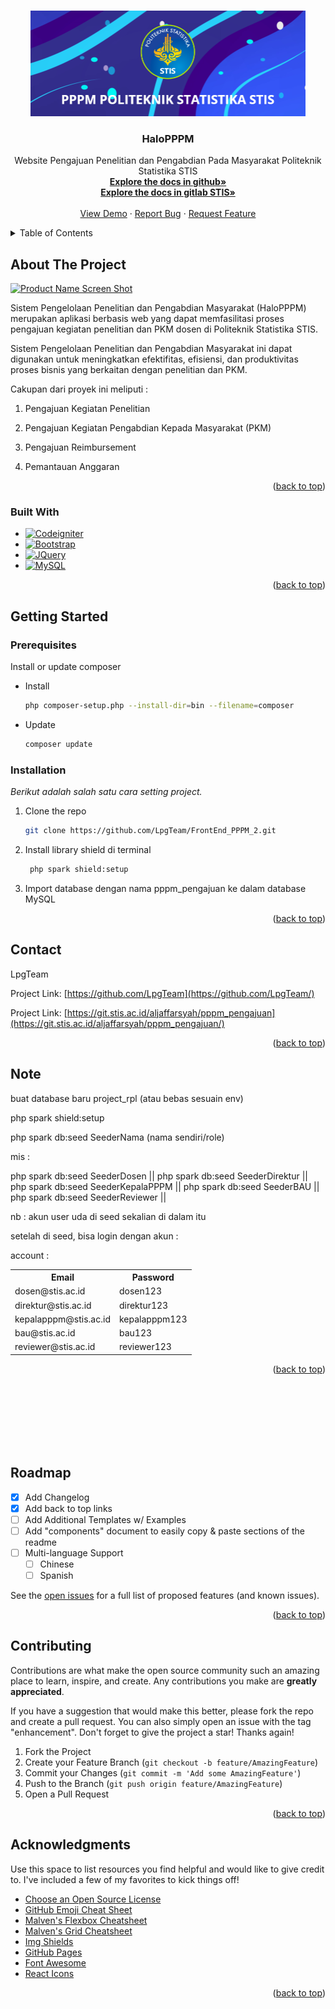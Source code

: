 <!-- Improved compatibility of back to top link: See: https://github.com/LpgTeam/FrontEnd_PPPM_2/pull/73 -->

<a name="readme-top"></a>

<!--
*** Thanks for checking out the Best-README-Template. If you have a suggestion
*** that would make this better, please fork the repo and create a pull request
*** or simply open an issue with the tag "enhancement".
*** Don't forget to give the project a star!
*** Thanks again! Now go create something AMAZING! :D
-->

<!-- PROJECT SHIELDS -->
<!--
*** I'm using markdown "reference style" links for readability.
*** Reference links are enclosed in brackets [ ] instead of parentheses ( ).
*** See the bottom of this document for the declaration of the reference variables
*** for contributors-url, forks-url, etc. This is an optional, concise syntax you may use.
*** https://www.markdownguide.org/basic-syntax/#reference-style-links
-->

<!-- [![Contributors][contributors-shield]][contributors-url]
[![Forks][forks-shield]][forks-url]
[![Stargazers][stars-shield]][stars-url]
[![Issues][issues-shield]][issues-url]
[![MIT License][license-shield]][license-url]
[![LinkedIn][linkedin-shield]][linkedin-url] -->

<!-- PROJECT LOGO -->
<br />
<div align="center">
  <!-- <a href="https://github.com/LpgTeam/FrontEnd_PPPM_2">
    <img src="public/bgpppm_readme.png" alt="Logo" width="440" height="169">
  </a> -->
  <a href="https://pengajuan.stis.ac.id">
    <img src="public/bgpppm_readme.png" alt="Logo" width="440" height="169">
  </a>

  <h3 align="center">HaloPPPM</h3>

  <p align="center">
    Website Pengajuan Penelitian dan Pengabdian Pada Masyarakat Politeknik Statistika STIS
    <br />
    <a href="https://github.com/LpgTeam/FrontEnd_PPPM_2"><strong>Explore the docs in github»</strong></a>
    <br />
    <a href="https://git.stis.ac.id/aljaffarsyah/pppm_pengajuan"><strong>Explore the docs in gitlab STIS»</strong></a>
    <br />
    <br />
    <a href="https://github.com/LpgTeam/FrontEnd_PPPM_2">View Demo</a>
    ·
    <a href="https://github.com/LpgTeam/FrontEnd_PPPM_2/issues">Report Bug</a>
    ·
    <a href="https://github.com/LpgTeam/FrontEnd_PPPM_2/issues">Request Feature</a>
  </p>
</div>

<!-- TABLE OF CONTENTS -->
<details>
  <summary>Table of Contents</summary>
  <ol>
    <li>
      <a href="#about-the-project">About The Project</a>
      <ul>
        <li><a href="#built-with">Built With</a></li>
      </ul>
    </li>
    <li>
      <a href="#getting-started">Getting Started</a>
      <ul>
        <li><a href="#prerequisites">Prerequisites</a></li>
        <li><a href="#installation">Installation</a></li>
      </ul>
    </li>
    <li><a href="#usage">Usage</a></li>
    <!-- <li><a href="#roadmap">Roadmap</a></li> -->
    <!-- <li><a href="#contributing">Contributing</a></li> -->
    <!-- <li><a href="#license">License</a></li> -->
    <!-- <li><a href="#contact">Contact</a></li> -->
    <!-- <li><a href="#acknowledgments">Acknowledgments</a></li> -->
  </ol>
</details>

<!-- ABOUT THE PROJECT -->

## About The Project

[![Product Name Screen Shot][product-screenshot]](https://pengajuan.stis.ac.id)

Sistem Pengelolaan Penelitian dan Pengabdian Masyarakat (HaloPPPM) merupakan aplikasi berbasis web yang dapat memfasilitasi proses pengajuan kegiatan penelitian dan PKM dosen di Politeknik Statistika STIS.

Sistem Pengelolaan Penelitian dan Pengabdian Masyarakat ini dapat digunakan untuk meningkatkan efektifitas, efisiensi, dan produktivitas proses bisnis yang berkaitan dengan penelitian dan PKM.

Cakupan dari proyek ini meliputi :

1. Pengajuan Kegiatan Penelitian

2. Pengajuan Kegiatan Pengabdian Kepada Masyarakat (PKM)

3. Pengajuan Reimbursement

4. Pemantauan Anggaran

<!-- There are many great README templates available on GitHub; however, I didn't find one that really suited my needs so I created this enhanced one. I want to create a README template so amazing that it'll be the last one you ever need -- I think this is it.

Here's why:

- Your time should be focused on creating something amazing. A project that solves a problem and helps others
- You shouldn't be doing the same tasks over and over like creating a README from scratch
- You should implement DRY principles to the rest of your life :smile:

Of course, no one template will serve all projects since your needs may be different. So I'll be adding more in the near future. You may also suggest changes by forking this repo and creating a pull request or opening an issue. Thanks to all the people have contributed to expanding this template!

Use the `BLANK_README.md` to get started. -->

<p align="right">(<a href="#readme-top">back to top</a>)</p>

### Built With

<!-- This section should list any major frameworks/libraries used to bootstrap your project. Leave any add-ons/plugins for the acknowledgements section. Here are a few examples. -->

<!-- - [![Next][next.js]][next-url]
- [![React][react.js]][react-url]
- [![Vue][vue.js]][vue-url]
- [![Angular][angular.io]][angular-url]
- [![Svelte][svelte.dev]][svelte-url]
- [![Laravel][laravel.com]][laravel-url] -->

- [![Codeigniter][codeigniter.com]][codeigniter-url]
- [![Bootstrap][bootstrap.com]][bootstrap-url]
- [![JQuery][jquery.com]][jquery-url]
- [![MySQL][mysql.com]][mysql-url]

<p align="right">(<a href="#readme-top">back to top</a>)</p>

<!-- GETTING STARTED -->

## Getting Started

<!-- This is an example of how you may give instructions on setting up your project locally.
To get a local copy up and running follow these simple example steps. -->

### Prerequisites

Install or update composer

- Install

  ```sh
  php composer-setup.php --install-dir=bin --filename=composer
  ```

- Update
  ```sh
  composer update
  ```

### Installation

<!-- _Below is an example of how you can instruct your audience on installing and setting up your app. This template doesn't rely on any external dependencies or services._ -->

_Berikut adalah salah satu cara setting project._

<!-- 1. Get a free API Key at [https://example.com](https://example.com) -->

1. Clone the repo
   ```sh
   git clone https://github.com/LpgTeam/FrontEnd_PPPM_2.git
   ```
2. Install library shield di terminal
   ```sh
    php spark shield:setup
   ```
3. Import database dengan nama pppm_pengajuan ke dalam database MySQL

<!-- 2. Install NPM packages
   ```sh
   npm install
   ``` -->
<!-- 3. Enter your API in `config.js`
   ```js
   const API_KEY = "ENTER YOUR API";
   ``` -->

<p align="right">(<a href="#readme-top">back to top</a>)</p>

<!-- USAGE EXAMPLES -->

<!-- ## Usage

Use this space to show useful examples of how a project can be used. Additional screenshots, code examples and demos work well in this space. You may also link to more resources.

_For more examples, please refer to the [Documentation](https://example.com)_

<p align="right">(<a href="#readme-top">back to top</a>)</p> -->

<!-- ROADMAP -->

## Contact

LpgTeam

<!-- - [@your_twitter](https://twitter.com/your_username) - email@example.com -->

Project Link: [https://github.com/LpgTeam](https://github.com/LpgTeam/)

Project Link: [https://git.stis.ac.id/aljaffarsyah/pppm_pengajuan](https://git.stis.ac.id/aljaffarsyah/pppm_pengajuan/)

<p align="right">(<a href="#readme-top">back to top</a>)</p>

<!-- ACKNOWLEDGMENTS -->

## Note

buat database baru project_rpl (atau bebas sesuain env)

php spark shield:setup

php spark db:seed SeederNama (nama sendiri/role)

mis :

php spark db:seed SeederDosen ||
php spark db:seed SeederDirektur ||
php spark db:seed SeederKepalaPPPM ||
php spark db:seed SeederBAU ||
php spark db:seed SeederReviewer ||

nb :
akun user uda di seed sekalian di dalam itu

setelah di seed, bisa login dengan akun :

account :

<table>
<tr>
<th>Email</th>
<th>Password</th>
</tr>
<tr>
<td>dosen@stis.ac.id</td>
<td>dosen123</td>
</tr>
<tr>
<td>direktur@stis.ac.id</td>
<td>direktur123</td>
</tr>
<tr>
<td>kepalapppm@stis.ac.id</td>
<td>kepalapppm123</td>
</tr>
<tr>
<td>bau@stis.ac.id</td>
<td>bau123</td>
</tr>
<tr>
<td>reviewer@stis.ac.id</td>
<td>reviewer123</td>
</tr>
</table>
<p align="right">(<a href="#readme-top">back to top</a>)</p>

<br>
<br>
<br>
<br>
<br>
<br>

## Roadmap

- [x] Add Changelog
- [x] Add back to top links
- [ ] Add Additional Templates w/ Examples
- [ ] Add "components" document to easily copy & paste sections of the readme
- [ ] Multi-language Support
  - [ ] Chinese
  - [ ] Spanish

See the [open issues](https://github.com/LpgTeam/FrontEnd_PPPM_2/issues) for a full list of proposed features (and known issues).

<p align="right">(<a href="#readme-top">back to top</a>)</p>

<!-- CONTRIBUTING -->

## Contributing

Contributions are what make the open source community such an amazing place to learn, inspire, and create. Any contributions you make are **greatly appreciated**.

If you have a suggestion that would make this better, please fork the repo and create a pull request. You can also simply open an issue with the tag "enhancement".
Don't forget to give the project a star! Thanks again!

1. Fork the Project
2. Create your Feature Branch (`git checkout -b feature/AmazingFeature`)
3. Commit your Changes (`git commit -m 'Add some AmazingFeature'`)
4. Push to the Branch (`git push origin feature/AmazingFeature`)
5. Open a Pull Request

<p align="right">(<a href="#readme-top">back to top</a>)</p>

<!-- LICENSE -->

<!-- ## License

Distributed under the MIT License. See `LICENSE.txt` for more information.

<p align="right">(<a href="#readme-top">back to top</a>)</p> -->

<!-- CONTACT -->

## Acknowledgments

Use this space to list resources you find helpful and would like to give credit to. I've included a few of my favorites to kick things off!

- [Choose an Open Source License](https://choosealicense.com)
- [GitHub Emoji Cheat Sheet](https://www.webpagefx.com/tools/emoji-cheat-sheet)
- [Malven's Flexbox Cheatsheet](https://flexbox.malven.co/)
- [Malven's Grid Cheatsheet](https://grid.malven.co/)
- [Img Shields](https://shields.io)
- [GitHub Pages](https://pages.github.com)
- [Font Awesome](https://fontawesome.com)
- [React Icons](https://react-icons.github.io/react-icons/search)

<p align="right">(<a href="#readme-top">back to top</a>)</p>

<!-- MARKDOWN LINKS & IMAGES -->
<!-- https://www.markdownguide.org/basic-syntax/#reference-style-links -->

[contributors-shield]: https://img.shields.io/github/contributors/othneildrew/Best-README-Template.svg?style=for-the-badge
[contributors-url]: https://github.com/LpgTeam/FrontEnd_PPPM_2/graphs/contributors
[forks-shield]: https://img.shields.io/github/forks/othneildrew/Best-README-Template.svg?style=for-the-badge
[forks-url]: https://github.com/LpgTeam/FrontEnd_PPPM_2/network/members
[stars-shield]: https://img.shields.io/github/stars/othneildrew/Best-README-Template.svg?style=for-the-badge
[stars-url]: https://github.com/LpgTeam/FrontEnd_PPPM_2/stargazers
[issues-shield]: https://img.shields.io/github/issues/othneildrew/Best-README-Template.svg?style=for-the-badge
[issues-url]: https://github.com/LpgTeam/FrontEnd_PPPM_2/issues
[license-shield]: https://img.shields.io/github/license/othneildrew/Best-README-Template.svg?style=for-the-badge
[license-url]: https://github.com/LpgTeam/FrontEnd_PPPM_2/blob/master/LICENSE.txt
[linkedin-shield]: https://img.shields.io/badge/-LinkedIn-black.svg?style=for-the-badge&logo=linkedin&colorB=555
[linkedin-url]: https://linkedin.com/in/othneildrew
[product-screenshot]: public/screenshot.png
[next.js]: https://img.shields.io/badge/next.js-000000?style=for-the-badge&logo=nextdotjs&logoColor=white
[next-url]: https://nextjs.org/
[react.js]: https://img.shields.io/badge/React-20232A?style=for-the-badge&logo=react&logoColor=61DAFB
[react-url]: https://reactjs.org/
[vue.js]: https://img.shields.io/badge/Vue.js-35495E?style=for-the-badge&logo=vuedotjs&logoColor=4FC08D
[vue-url]: https://vuejs.org/
[angular.io]: https://img.shields.io/badge/Angular-DD0031?style=for-the-badge&logo=angular&logoColor=white
[angular-url]: https://angular.io/
[svelte.dev]: https://img.shields.io/badge/Svelte-4A4A55?style=for-the-badge&logo=svelte&logoColor=FF3E00
[svelte-url]: https://svelte.dev/
[laravel.com]: https://img.shields.io/badge/Laravel-FF2D20?style=for-the-badge&logo=laravel&logoColor=white
[laravel-url]: https://laravel.com
[bootstrap.com]: https://img.shields.io/badge/Bootstrap-563D7C?style=for-the-badge&logo=bootstrap&logoColor=white
[bootstrap-url]: https://getbootstrap.com
[jquery.com]: https://img.shields.io/badge/jQuery-0769AD?style=for-the-badge&logo=jquery&logoColor=white
[jquery-url]: https://jquery.com
[codeigniter.com]: https://img.shields.io/badge/CodeIgniter-%23EF4223.svg?style=for-the-badge&logo=codeIgniter&logoColor=white
[codeigniter-url]: https://codeigniter.com
[mysql.com]: https://img.shields.io/badge/mysql-%2300f.svg?style=for-the-badge&logo=mysql&logoColor=white
[mysql-url]: https://mysql.com
